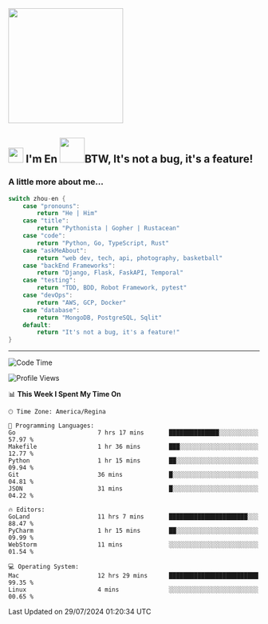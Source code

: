 <img align='center' src="https://media.giphy.com/media/GP1TJJSV4Ys1r64q2A/giphy.gif" width="230">

<h2><img src="https://emojis.slackmojis.com/emojis/images/1531849430/4246/blob-sunglasses.gif?1531849430" width="30"/> I'm En <img src="https://media.giphy.com/media/12oufCB0MyZ1Go/giphy.gif" width="50">BTW, It's not a bug, it's a feature!</h2>


<!-- <img align='right' src="https://media.giphy.com/media/M9gbBd9nbDrOTu1Mqx/giphy.gif" width="230"> -->


### A little more about me... 
<!--
```javascript
const zhou-en = {
    pronouns: "He" | "Him",
    title: "Pythonista" | "Gopher" | "Rustacean",
    code: ["Python", "Go", "Rust", "TypeScript"],
    askMeAbout: ["web dev", "tech", "app dev", "photography"],
    technologies: {
        backEnd: {
            python: ["Django", "Flask", "FaskAPI"],
            go: []
        },
        scraping: ["selenium", "scrapy", "spider"],
        testing: ["Robot Framework"],
        devOps: ["AWS", "Docker", "GCP", "Nginx"],
        databases: ["mongo", "postgresql", "sqlite"],
        misc: ["Firebase", "Heroku"]
    },
    architecture: ["Event Driven Architecture", "Microservices"],
    currentFocus: ["Temporal", "Rust"],
    funFact: "It's not a bug, it's a feature!"
};
```
  -->

```go
switch zhou-en {
    case "pronouns":
        return "He | Him"
    case "title":
        return "Pythonista | Gopher | Rustacean"
    case "code":
        return "Python, Go, TypeScript, Rust"
    case "askMeAbout":
        return "web dev, tech, api, photography, basketball"
    case "backEnd Frameworks":
        return "Django, Flask, FaskAPI, Temporal"
    case "testing":
        return "TDD, BDD, Robot Framework, pytest"
    case "devOps":
        return "AWS, GCP, Docker"
    case "database":
        return "MongoDB, PostgreSQL, Sqlit"
    default:
        return "It's not a bug, it's a feature!"
}
```




---
<!--START_SECTION:waka-->
![Code Time](http://img.shields.io/badge/Code%20Time-1%2C583%20hrs%2019%20mins-blue)

![Profile Views](http://img.shields.io/badge/Profile%20Views-0-blue)

📊 **This Week I Spent My Time On** 

```text
🕑︎ Time Zone: America/Regina

💬 Programming Languages: 
Go                       7 hrs 17 mins       ██████████████░░░░░░░░░░░   57.97 % 
Makefile                 1 hr 36 mins        ███░░░░░░░░░░░░░░░░░░░░░░   12.77 % 
Python                   1 hr 15 mins        ██░░░░░░░░░░░░░░░░░░░░░░░   09.94 % 
Git                      36 mins             █░░░░░░░░░░░░░░░░░░░░░░░░   04.81 % 
JSON                     31 mins             █░░░░░░░░░░░░░░░░░░░░░░░░   04.22 % 

🔥 Editors: 
GoLand                   11 hrs 7 mins       ██████████████████████░░░   88.47 % 
PyCharm                  1 hr 15 mins        ██░░░░░░░░░░░░░░░░░░░░░░░   09.99 % 
WebStorm                 11 mins             ░░░░░░░░░░░░░░░░░░░░░░░░░   01.54 % 

💻 Operating System: 
Mac                      12 hrs 29 mins      █████████████████████████   99.35 % 
Linux                    4 mins              ░░░░░░░░░░░░░░░░░░░░░░░░░   00.65 % 
```


 Last Updated on 29/07/2024 01:20:34 UTC
<!--END_SECTION:waka-->
